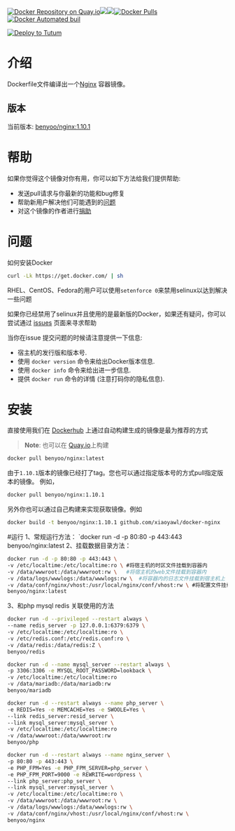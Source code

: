 [![Docker Repository on Quay.io](https://quay.io/repository/benyoo/nginx/status "Docker Repository on Quay.io")](https://quay.io/repository/benyoo/nginx)[![](https://images.microbadger.com/badges/version/benyoo/nginx.svg)](http://microbadger.com/images/benyoo/nginx "Get your own version badge on microbadger.com")[![](https://images.microbadger.com/badges/image/benyoo/nginx.svg)](http://microbadger.com/images/benyoo/nginx "Get your own image badge on microbadger.com")[![Docker Pulls](https://img.shields.io/docker/pulls/benyoo/nginx.svg?maxAge=2592000)](https://hub.docker.com/r/benyoo/nginx/)[![Docker Automated buil](https://img.shields.io/docker/automated/benyoo/nginx.svg?maxAge=2592000)](https://hub.docker.com/r/benyoo/nginx/)

[![Deploy to Tutum](https://s.tutum.co/deploy-to-tutum.svg)](https://dashboard.tutum.co/stack/deploy/)

# 介绍

Dockerfile文件编译出一个[Nginx](http://www.nginx.org/) 容器镜像。

## 版本

当前版本: [benyoo/nginx:1.10.1](https://hub.docker.com/r/benyoo/nginx/)

# 帮助

如果你觉得这个镜像对你有用，你可以如下方法给我们提供帮助:

- 发送pull请求与你最新的功能和bug修复
- 帮助新用户解决他们可能遇到的[问题](https://github.com/xiaoyawl/docker-nginx/issues) 
- 对这个镜像的作者进行[捐助](支付宝:15555612612)

# 问题

如何安装Docker

```bash
curl -Lk https://get.docker.com/ | sh
```

RHEL、CentOS、Fedora的用户可以使用`setenforce 0`来禁用selinux以达到解决一些问题

如果你已经禁用了selinux并且使用的是最新版的Docker，如果还有疑问，你可以尝试通过 [issues](https://github.com/xiaoyawl/docker-nginx/issues) 页面来寻求帮助

当你在issue 提交问题的时候请注意提供一下信息:

- 宿主机的发行版和版本号.
- 使用 `docker version` 命令来给出Docker版本信息.
- 使用 `docker info` 命令来给出进一步信息.
- 提供 `docker run` 命令的详情 (注意打码你的隐私信息).

# 安装

直接使用我们在 [Dockerhub](https://hub.docker.com/r/benyoo/nginx) 上通过自动构建生成的镜像是最为推荐的方式

> **Note**: 也可以在 [Quay.io](https://quay.io/repository/benyoo/nginx)上构建

```bash
docker pull benyoo/nginx:latest
```

由于`1.10.1`版本的镜像已经打了tag。您也可以通过指定版本号的方式pull指定版本的镜像。 例如，

```bash
docker pull benyoo/nginx:1.10.1
```

另外你也可以通过自己构建来实现获取镜像。例如

```bash
docker build -t benyoo/nginx:1.10.1 github.com/xiaoyawl/docker-nginx
```

#运行
1、常规运行方法：
`docker run -d -p 80:80 -p 443:443 benyoo/nginx:latest
2、挂载数据目录方法：
```bash
docker run -d -p 80:80 -p 443:443 \
-v /etc/localtime:/etc/localtime:ro \ #将宿主机的时区文件挂载到容器内
-v /data/wwwroot:/data/wwwroot:rw \   #将宿主机的web文件挂载到容器内
-v /data/logs/wwwlogs:/data/wwwlogs:rw \  #将容器内的日志文件挂载到宿主机上
-v /data/conf/nginx/vhost:/usr/local/nginx/conf/vhost:rw \ #将配置文件挂载进容器
benyoo/nginx:latest
```
3、和php mysql redis 关联使用的方法
```bash
docker run -d --privileged --restart always \
--name redis_server -p 127.0.0.1:6379:6379 \
-v /etc/localtime:/etc/localtime:ro \
-v /etc/redis.conf:/etc/redis.conf:ro \
-v /data/redis:/data/redis:Z \
benyoo/redis
```
```bash
docker run -d --name mysql_server --restart always \
-p 3306:3306 -e MYSQL_ROOT_PASSWORD=lookback \
-v /etc/localtime:/etc/localtime:ro
-v /data/mariadb:/data/mariadb:rw
benyoo/mariadb
```
```bash
docker run -d --restart always --name php_server \
-e REDIS=Yes -e MEMCACHE=Yes -e SWOOLE=Yes \
--link redis_server:resid_server \
--link mysql_server:mysql_server \
-v /etc/localtime:/etc/localtime:ro
-v /data/wwwroot:/data/wwwroot:rw
benyoo/php
```
```bash
docker run -d --restart always --name nginx_server \
-p 80:80 -p 443:443 \
-e PHP_FPM=Yes -e PHP_FPM_SERVER=php_server \
-e PHP_FPM_PORT=9000 -e REWRITE=wordpress \
--link php_server:php_server \
--link mysql_server:mysql_server \
-v /etc/localtime:/etc/localtime:ro \
-v /data/wwwroot:/data/wwwroot:rw \
-v /data/logs/wwwlogs:/data/wwwlogs:rw \
-v /data/conf/nginx/vhost:/usr/local/nginx/conf/vhost:rw \
benyoo/nginx
```
